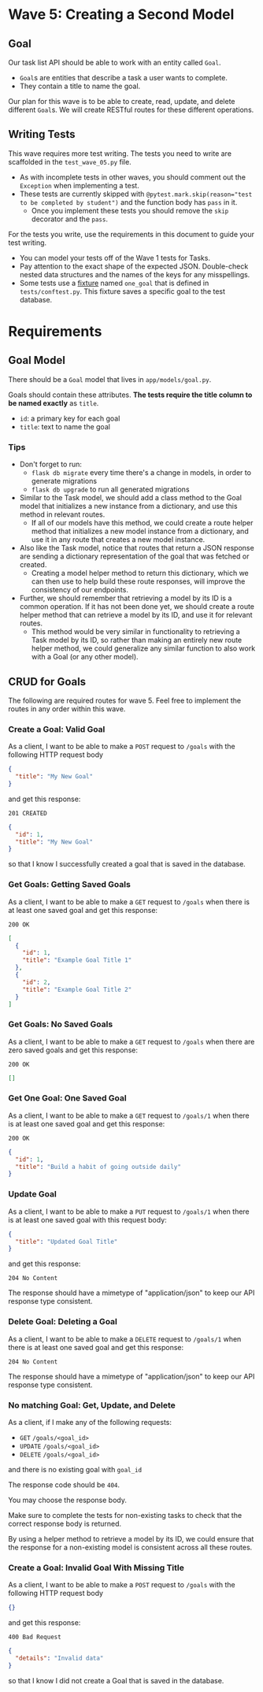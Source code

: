 # Wave 5: Creating a Second Model

## Goal

Our task list API should be able to work with an entity called `Goal`.
- `Goal`s are entities that describe a task a user wants to complete.
- They contain a title to name the goal.

Our plan for this wave is to be able to create, read, update, and delete different `Goal`s. We will create RESTful routes for these different operations.

## Writing Tests

This wave requires more test writing. The tests you need to write are scaffolded in the `test_wave_05.py` file. 
- As with incomplete tests in other waves, you should comment out the `Exception` when implementing a test.
- These tests are currently skipped with `@pytest.mark.skip(reason="test to be completed by student")` and the function body has `pass` in it. 
  - Once you implement these tests you should remove the `skip` decorator and the `pass`.

For the tests you write, use the requirements in this document to guide your test writing. 
- You can model your tests off of the Wave 1 tests for Tasks.
- Pay attention to the exact shape of the expected JSON. Double-check nested data structures and the names of the keys for any misspellings.
- Some tests use a [fixture](https://docs.pytest.org/en/6.2.x/fixture.html) named `one_goal` that is defined in `tests/conftest.py`. This fixture saves a specific goal to the test database.


# Requirements

## Goal Model

There should be a `Goal` model that lives in `app/models/goal.py`.

Goals should contain these attributes. **The tests require the title column to be named exactly** as `title`.

- `id`: a primary key for each goal
- `title`: text to name the goal

### Tips

- Don't forget to run:
  - `flask db migrate` every time there's a change in models, in order to generate migrations
  - `flask db upgrade` to run all generated migrations
- Similar to the Task model, we should add a class method to the Goal model that initializes a new instance from a dictionary, and use this method in relevant routes. 
  - If all of our models have this method, we could create a route helper method that initializes a new model instance from a dictionary, and use it in any route that creates a new model instance.
- Also like the Task model, notice that routes that return a JSON response are sending a dictionary representation of the goal that was fetched or created. 
  - Creating a model helper method to return this dictionary, which we can then use to help build these route responses, will improve the consistency of our endpoints.
- Further, we should remember that retrieving a model by its ID is a common operation. If it has not been done yet, we should create a route helper method that can retrieve a model by its ID, and use it for relevant routes. 
  - This method would be very similar in functionality to retrieving a Task model by its ID, so rather than making an entirely new route helper method, we could generalize any similar function to also work with a Goal (or any other model).

## CRUD for Goals

The following are required routes for wave 5. Feel free to implement the routes in any order within this wave.

### Create a Goal: Valid Goal

As a client, I want to be able to make a `POST` request to `/goals` with the following HTTP request body

```json
{
  "title": "My New Goal"
}
```

and get this response:

`201 CREATED`

```json
{
  "id": 1,
  "title": "My New Goal"
}
```

so that I know I successfully created a goal that is saved in the database.

### Get Goals: Getting Saved Goals

As a client, I want to be able to make a `GET` request to `/goals` when there is at least one saved goal and get this response:

`200 OK`

```json
[
  {
    "id": 1,
    "title": "Example Goal Title 1"
  },
  {
    "id": 2,
    "title": "Example Goal Title 2"
  }
]
```

### Get Goals: No Saved Goals

As a client, I want to be able to make a `GET` request to `/goals` when there are zero saved goals and get this response:

`200 OK`

```json
[]
```

### Get One Goal: One Saved Goal

As a client, I want to be able to make a `GET` request to `/goals/1` when there is at least one saved goal and get this response:

`200 OK`

```json
{
  "id": 1,
  "title": "Build a habit of going outside daily"
}
```

### Update Goal

As a client, I want to be able to make a `PUT` request to `/goals/1` when there is at least one saved goal with this request body:

```json
{
  "title": "Updated Goal Title"
}
```

and get this response:

`204 No Content`

The response should have a mimetype of "application/json" to keep our API response type consistent.

### Delete Goal: Deleting a Goal

As a client, I want to be able to make a `DELETE` request to `/goals/1` when there is at least one saved goal and get this response:

`204 No Content`

The response should have a mimetype of "application/json" to keep our API response type consistent.

### No matching Goal: Get, Update, and Delete

As a client, if I make any of the following requests:

  * `GET` `/goals/<goal_id>`
  * `UPDATE` `/goals/<goal_id>`
  * `DELETE` `/goals/<goal_id>`

and there is no existing goal with `goal_id`

The response code should be `404`.

You may choose the response body.

Make sure to complete the tests for non-existing tasks to check that the correct response body is returned.

By using a helper method to retrieve a model by its ID, we could ensure that the response for a non-existing model is consistent across all these routes.

### Create a Goal: Invalid Goal With Missing Title

As a client, I want to be able to make a `POST` request to `/goals` with the following HTTP request body

```json
{}
```

and get this response:

`400 Bad Request`

```json
{
  "details": "Invalid data"
}
```

so that I know I did not create a Goal that is saved in the database.